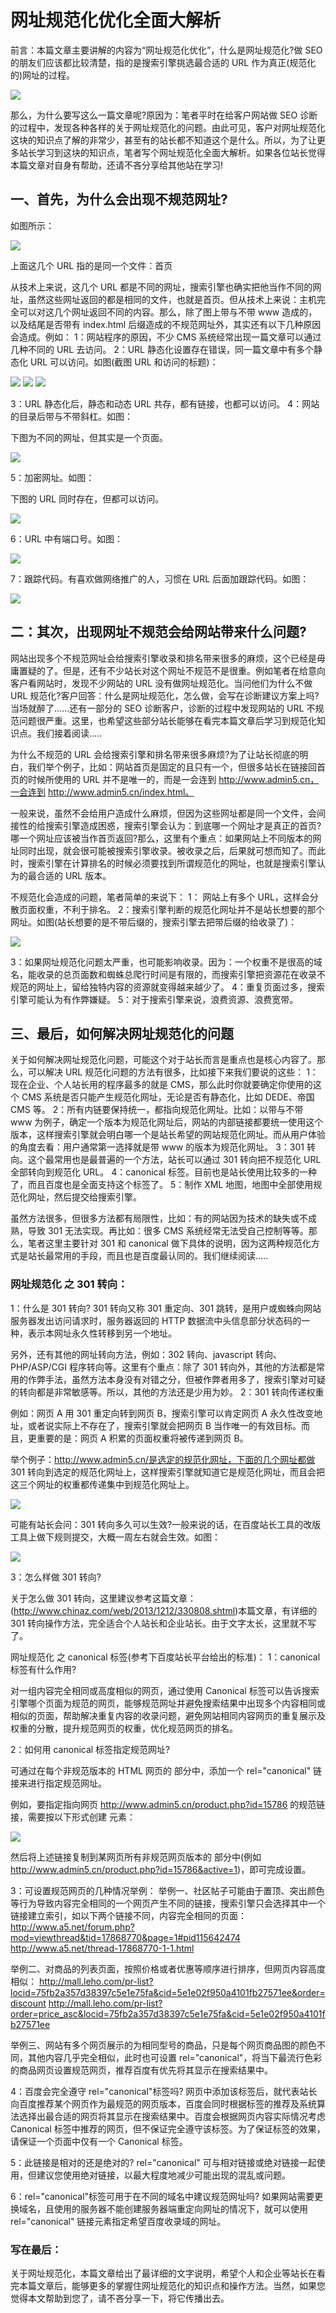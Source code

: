 # 网址规范化优化全面大解析

前言：本篇文章主要讲解的内容为“网址规范化优化”，什么是网址规范化?做 SEO 的朋友们应该都比较清楚，指的是搜索引擎挑选最合适的 URL 作为真正(规范化的)网址的过程。

![](images/6.jpg)

那么，为什么要写这么一篇文章呢?原因为：笔者平时在给客户网站做 SEO 诊断的过程中，发现各种各样的关于网址规范化的问题。由此可见，客户对网址规范化这块的知识点了解的非常少，甚至有的站长都不知道这个是什么。所以，为了让更多站长学习到这块的知识点，笔者写个网址规范化全面大解析。如果各位站长觉得本篇文章对自身有帮助，还请不吝分享给其他站在学习!

## 一、首先，为什么会出现不规范网址?
如图所示：

![](images/7.jpg)

上面这几个 URL 指的是同一个文件：首页

从技术上来说，这几个 URL 都是不同的网址，搜索引擎也确实把他当作不同的网址，虽然这些网址返回的都是相同的文件，也就是首页。但从技术上来说：主机完全可以对这几个网址返回不同的内容。那么，除了图上带与不带 www 造成的，以及结尾是否带有 index.html 后缀造成的不规范网址外，其实还有以下几种原因会造成。例如：
1：网站程序的原因，不少 CMS 系统经常出现一篇文章可以通过几种不同的 URL 去访问。
2：URL 静态化设置存在错误，同一篇文章中有多个静态化 URL 可以访问。如图(截图 URL 和访问的标题)：

![](images/9.jpg)
![](images/8.jpg)
![](images/10.jpg)

3：URL 静态化后，静态和动态 URL 共存，都有链接，也都可以访问。
4：网站的目录后带与不带斜杠。如图：

下图为不同的网址，但其实是一个页面。

![](images/11.jpg)

5：加密网址。如图：

下图的 URL 同时存在，但都可以访问。

![](images/12.jpg)

6：URL 中有端口号。如图：

![](images/13.jpg)

7：跟踪代码。有喜欢做网络推广的人，习惯在 URL 后面加跟踪代码。如图：

![](images/14.jpg)

## 二：其次，出现网址不规范会给网站带来什么问题?
网站出现多个不规范网址会给搜索引擎收录和排名带来很多的麻烦，这个已经是毋庸置疑的了。但是，还有不少站长对这个网址不规范不是很重。例如笔者在给意向客户看网站时，发现不少网站的 URL 没有做网址规范化。当问他们为什么不做 URL 规范化?客户回答：什么是网址规范化，怎么做，会写在诊断建议方案上吗?当场就醉了......还有一部分的 SEO 诊断客户，诊断的过程中发现网站的 URL 不规范问题很严重。这里，也希望这些部分站长能够在看完本篇文章后学习到规范化知识点。我们接着阅读.....

为什么不规范的 URL 会给搜索引擎和排名带来很多麻烦?为了让站长彻底的明白，我们举个例子，比如：网站首页是固定的且只有一个，但很多站长在链接回首页的时候所使用的 URL 并不是唯一的，而是一会连到 http://www.admin5.cn，一会连到 http://www.admin5.cn/index.html。

一般来说，虽然不会给用户造成什么麻烦，但因为这些网址都是同一个文件，会间接性的给搜索引擎造成困惑，搜索引擎会认为：到底哪一个网址才是真正的首页?哪一个网址应该被当作首页返回?那么，这里有个重点：如果网站上不同版本的网址同时出现，就会很可能被搜索引擎收录。被收录之后，后果就可想而知了。而此时，搜索引擎在计算排名的时候必须要找到所谓规范化的网址，也就是搜索引擎认为的最合适的 URL 版本。

不规范化会造成的问题，笔者简单的来说下：
1： 网站上有多个 URL，这样会分散页面权重，不利于排名。
2：搜索引擎判断的规范化网址并不是站长想要的那个网址。如图(站长想要的是不带后缀的，搜索引擎去把带后缀的给收录了)：

![](images/15.jpg)

3：如果网址规范化问题太严重，也可能影响收录。因为：一个权重不是很高的域名，能收录的总页面数和蜘蛛总爬行时间是有限的，而搜索引擎把资源花在收录不规范的网址上，留给独特内容的资源就变得越来越少了。
4：重复页面过多，搜索引擎可能认为有作弊嫌疑。
5：对于搜索引擎来说，浪费资源、浪费宽带。

## 三、最后，如何解决网址规范化的问题
关于如何解决网址规范化问题，可能这个对于站长而言是重点也是核心内容了。那么，可以解决 URL 规范化问题的方法有很多，比如接下来我们要说的这些：
1：现在企业、个人站长用的程序最多的就是 CMS，那么此时你就要确定你使用的这个 CMS 系统是否只能产生规范化网址，无论是否有静态化，比如 DEDE、帝国 CMS 等。
2：所有内链要保持统一，都指向规范化网址。比如：以带与不带 www 为例子，确定一个版本为规范化网址后，网站的内部链接都要统一使用这个版本，这样搜索引擎就会明白哪一个是站长希望的网站规范化网址。而从用户体验的角度去看：用户通常第一选择就是带 www 的版本为规范化网址。
3：301 转向。这个最常用也是最普遍的一个方法，站长可以通过 301 转向把不规范化 URL 全部转向到规范化 URL。
4：canonical 标签。目前也是站长使用比较多的一种了，而且百度也是全面支持这个标签了。
5：制作 XML 地图，地图中全部使用规范化网址，然后提交给搜索引擎。

虽然方法很多，但很多方法都有局限性，比如：有的网站因为技术的缺失或不成熟，导致 301 无法实现。再比如：很多 CMS 系统经常无法受自己控制等等。那么，笔者这里主要针对 301 和 canonical 做下具体的说明，因为这两种规范化方式是站长最常用的手段，而且也是百度最认同的。我们继续阅读.....

### 网址规范化 之 301 转向：
1：什么是 301 转向?
301 转向又称 301 重定向、301 跳转，是用户或蜘蛛向网站服务器发出访问请求时，服务器返回的 HTTP 数据流中头信息部分状态码的一种，表示本网址永久性转移到另一个地址。

另外，还有其他的网址转向方法，例如：302 转向、javascript 转向、PHP/ASP/CGI 程序转向等。这里有个重点：除了 301 转向外，其他的方法都是常用的作弊手法，虽然方法本身没有对错之分，但被作弊者用多了，搜索引擎对可疑的转向都是非常敏感等。所以，其他的方法还是少用为妙。
2：301 转向传递权重

例如：网页 A 用 301 重定向转到网页 B，搜索引擎可以肯定网页 A 永久性改变地址，或者说实际上不存在了，搜索引擎就会把网页 B 当作唯一的有效目标。而且，更重要的是：网页 A 积累的页面权重将被传递到网页 B。

举个例子：http://www.admin5.cn/是选定的规范化网址，下面的几个网址都做 301 转向到选定的规范化网址上，这样搜索引擎就知道它是规范化网址，而且会把这三个网址的权重都传递集中到规范化网址上。

![](images/16.jpg)

可能有站长会问：301 转向多久可以生效?一般来说的话，在百度站长工具的改版工具上做下规则提交，大概一周左右就会生效。如图：

![](images/17.jpg)

3：怎么样做 301 转向?

关于怎么做 301 转向，这里建议参考这篇文章：(http://www.chinaz.com/web/2013/1212/330808.shtml)本篇文章，有详细的 301 转向操作方法，完全适合个人站长和企业站长。由于文字太长，这里就不写了。

网址规范化 之 canonical 标签(参考下百度站长平台给出的标准)：
1：canonical 标签有什么作用?

对一组内容完全相同或高度相似的网页，通过使用 Canonical 标签可以告诉搜索引擎哪个页面为规范的网页，能够规范网址并避免搜索结果中出现多个内容相同或相似的页面，帮助解决重复内容的收录问题，避免网站相同内容网页的重复展示及权重的分散，提升规范网页的权重，优化规范网页的排名。

2：如何用 canonical 标签指定规范网址?

可通过在每个非规范版本的 HTML 网页的 部分中，添加一个 rel="canonical" 链接来进行指定规范网址。

例如，要指定指向网页 http://www.admin5.cn/product.php?id=15786 的规范链接，需要按以下形式创建 元素：

![](images/18.jpg)

然后将上述链接复制到某网页所有非规范网页版本的 部分中(例如 http://www.admin5.cn/product.php?id=15786&active=1)，即可完成设置。

3：可设置规范网页的几种情况举例：
举例一、社区帖子可能由于置顶、突出颜色等行为导致内容完全相同的一个网页产生不同的链接，搜索引擎只会选择其中一个链接建立索引，如以下两个链接不同，内容完全相同的页面：
http://www.a5.net/forum.php?mod=viewthread&tid=17868770&page=1#pid115642474
http://www.a5.net/thread-17868770-1-1.html

举例二、对商品的列表页面，按照价格或者优惠等顺序进行排序，但网页内容高度相似：
http://mall.leho.com/pr-list?locid=75fb2a357d38397c5e1e75fa&cid=5e1e02f950a4101fb27571ee&order=discount
http://mall.leho.com/pr-list?order=price_asc&locid=75fb2a357d38397c5e1e75fa&cid=5e1e02f950a4101fb27571ee

举例三、网站有多个网页展示的为相同型号的商品，只是每个网页商品图的颜色不同，其他内容几乎完全相似，此时也可设置 rel="canonical"，将当下最流行色彩的商品网页设置规范网页，推荐百度有优先将其显示在搜索结果中。

4：百度会完全遵守 rel="canonical"标签吗?
网页中添加该标签后，就代表站长向百度推荐某个网页作为最规范的网页版本，百度会同时根据标签的推荐及系统算法选择出最合适的网页将其显示在搜索结果中。百度会根据网页内容实际情况考虑 Canonical 标签中推荐的网页，但不保证完全遵守该标签。为了保证标签的效果，请保证一个页面中仅有一个 Canonical 标签。

5：此链接是相对的还是绝对的?
rel="canonical" 可与相对链接或绝对链接一起使用，但建议您使用绝对链接，以最大程度地减少可能出现的混乱或问题。

6：rel="canonical"标签可用于在不同的域名中建议规范网址吗?
如果网站需要更换域名，且使用的服务器不能创建服务器端重定向网址的情况下，就可以使用 rel="canonical" 链接元素指定希望百度收录域的网址。

### 写在最后：
关于网址规范化，本篇文章给出了最详细的文字说明，希望个人和企业等站长在看完本篇文章后，能够更多的掌握住网址规范化的知识点和操作方法。当然，如果您觉得本文帮助到您了，请不吝分享一下，将它传播出去。